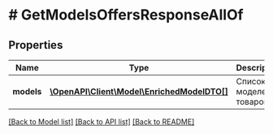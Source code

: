 # # GetModelsOffersResponseAllOf

## Properties

Name | Type | Description | Notes
------------ | ------------- | ------------- | -------------
**models** | [**\OpenAPI\Client\Model\EnrichedModelDTO[]**](EnrichedModelDTO.md) | Список моделей товаров. | [optional]

[[Back to Model list]](../../README.md#models) [[Back to API list]](../../README.md#endpoints) [[Back to README]](../../README.md)
